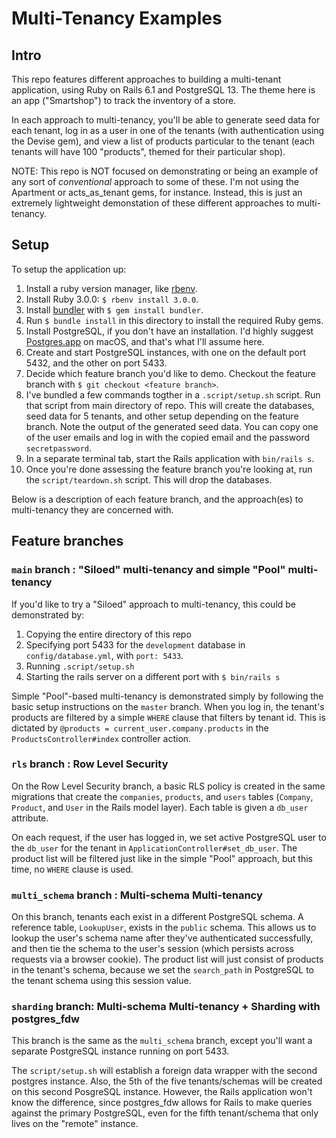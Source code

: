 # Multi-Tenancy Examples

## Intro

This repo features different approaches to building a multi-tenant application, using
Ruby on Rails 6.1 and PostgreSQL 13. The theme here is an app ("Smartshop") to track the inventory of a
store.

In each approach to multi-tenancy, you'll be able to generate seed data for each tenant, log in as a user in one of the tenants (with authentication using the Devise gem), and view a list of products particular to the tenant (each tenants will have 100 "products", themed for their particular shop).

NOTE: This repo is NOT focused on demonstrating or being an example of any sort of *conventional* approach to some of these. I'm not using the Apartment or acts_as_tenant gems, for instance. Instead, this is just an extremely lightweight demonstation of these different approaches to multi-tenancy.

## Setup

To setup the application up:

1. Install a ruby version manager, like [rbenv](https://github.com/rbenv/rbenv#installation).
2. Install Ruby 3.0.0: `$ rbenv install 3.0.0`.
3. Install [bundler](https://bundler.io) with `$ gem install bundler`.
4. Run `$ bundle install` in this directory to install the required Ruby gems.
5. Install PostgreSQL, if you don't have an installation. I'd highly suggest [Postgres.app](https://postgresapp.com)
on macOS, and that's what I'll assume here.
6. Create and start PostgreSQL instances, with one on the default port 5432, and the other on port 5433.
7. Decide which feature branch you'd like to demo. Checkout the feature branch with `$ git checkout <feature branch>`.
8. I've bundled a few commands togther in a `.script/setup.sh` script. Run that script from main directory of repo. This will create the databases, seed data for 5 tenants, and other setup depending on the feature branch. Note the output of the generated seed data. You can copy one of the user emails and log in with the copied email and the password `secretpassword`.
9. In a separate terminal tab, start the Rails application with `bin/rails s`.
10. Once you're done assessing the feature branch you're looking at, run the `script/teardown.sh` script. This will drop the databases.

Below is a description of each feature branch, and the approach(es) to multi-tenancy they are concerned with.

## Feature branches

### `main` branch : "Siloed" multi-tenancy and simple "Pool" multi-tenancy

If you'd like to try a "Siloed" approach to multi-tenancy, this could be demonstrated by:

1. Copying the entire directory of this repo
2. Specifying port 5433 for the `development` database in `config/database.yml`, with `port: 5433`.
3. Running `.script/setup.sh`
4. Starting the rails server on a different port with `$ bin/rails s`

Simple "Pool"-based multi-tenancy is demonstrated simply by following the basic setup instructions on the `master` branch. When you log in, the tenant's products are filtered by a simple `WHERE` clause that filters by tenant id. This is dictated by `@products = current_user.company.products` in the `ProductsController#index` controller action.

### `rls` branch : Row Level Security

On the Row Level Security branch, a basic RLS policy is created in the same migrations that create the `companies`, `products`, and `users` tables (`Company`, `Product`, and `User` in the Rails model layer). Each table is given a `db_user` attribute.

On each request, if the user has logged in, we set active PostgreSQL user to the `db_user` for the tenant in `ApplicationController#set_db_user`. The product list will be filtered just like in the simple "Pool" approach, but this time, no `WHERE` clause is used.

### `multi_schema` branch : Multi-schema Multi-tenancy

On this branch, tenants each exist in a different PostgreSQL schema. A reference table, `LookupUser`, exists in the `public` schema. This allows us to lookup the user's schema name after they've authenticated successfully, and then tie the schema to the user's session (which persists across requests via a browser cookie). The product list will just consist of products in the tenant's schema, because we set the `search_path` in PostgreSQL to the tenant schema using this session value.

### `sharding` branch: Multi-schema Multi-tenancy + Sharding with postgres_fdw

This branch is the same as the `multi_schema` branch, except you'll want a separate PostgreSQL instance running on port 5433.

The `script/setup.sh` will establish a foreign data wrapper with the second postgres instance. Also, the 5th of the five tenants/schemas will be created on this second PosgreSQL instance. However, the Rails application won't know the difference, since postgres_fdw allows for Rails to make queries against the primary PostgreSQL, even for the fifth tenant/schema that only lives on the "remote" instance.
